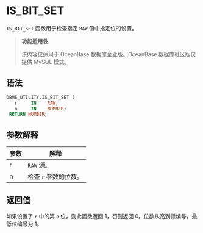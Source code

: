 IS_BIT_SET 
===============================

`IS_BIT_SET` 函数用于检查指定 `RAW` 值中指定位的设置。

>**功能适用性**
>
>该内容仅适用于 OceanBase 数据库企业版。OceanBase 数据库社区版仅提供 MySQL 模式。

语法 
-----------------------

```sql
DBMS_UTILITY.IS_BIT_SET (
   r     IN    RAW,   
   n     IN    NUMBER)
 RETURN NUMBER;
```



参数解释 
-------------------------



| 参数 |      解释       |
|----|---------------|
| r  | `RAW` 源。      |
| n  | 检查 `r` 参数的位数。 |



返回值 
------------------------

如果设置了 `r` 中的第 `n` 位，则此函数返回 1，否则返回 0。位数从高到低编号，最低位编号为 1。
